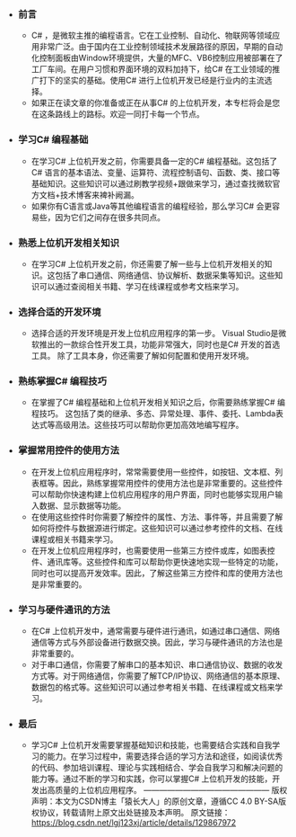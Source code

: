 - ### 前言
	- C# ，是微软主推的编程语言。它在工业控制、自动化、物联网等领域应用非常广泛。由于国内在工业控制领域技术发展路径的原因，早期的自动化控制面板由Window环境提供，大量的MFC、VB6控制应用被部署在了工厂车间。在用户习惯和界面环境的双料加持下，给C# 在工业领域的推广打下的坚实的基础。使用C# 进行上位机开发已经是行业内的主流选择。
	- 如果正在读文章的你准备或正在从事C# 的上位机开发，本专栏将会是您在这条路线上的路标。欢迎一同打卡每一个节点。
- ### 学习C# 编程基础
	- 在学习C# 上位机开发之前，你需要具备一定的C# 编程基础。这包括了C# 语言的基本语法、变量、运算符、流程控制语句、函数、类、接口等基础知识。这些知识可以通过刷教学视频+跟做来学习，通过查找微软官方文档+技术博客来裨补阙漏。
	- 如果你有C语言或Java等其他编程语言的编程经验，那么学习C# 会更容易些，因为它们之间存在很多共同点。
- ### 熟悉上位机开发相关知识
	- 在学习C# 上位机开发之前，你还需要了解一些与上位机开发相关的知识。这包括了串口通信、网络通信、协议解析、数据采集等知识。这些知识可以通过查阅相关书籍、学习在线课程或参考文档来学习。
- ### 选择合适的开发环境
	- 选择合适的开发环境是开发上位机应用程序的第一步。
	  Visual Studio是微软推出的一款综合性开发工具，功能非常强大，同时也是C# 开发的首选工具。
	  除了工具本身，你还需要了解如何配置和使用开发环境。
- ### 熟练掌握C# 编程技巧
	- 在掌握了C# 编程基础和上位机开发相关知识之后，你需要熟练掌握C# 编程技巧。
	  这包括了类的继承、多态、异常处理、事件、委托、Lambda表达式等高级用法。这些技巧可以帮助你更加高效地编写程序。
- ### 掌握常用控件的使用方法
	- 在开发上位机应用程序时，常常需要使用一些控件，如按钮、文本框、列表框等。因此，熟练掌握常用控件的使用方法也是非常重要的。这些控件可以帮助你快速构建上位机应用程序的用户界面，同时也能够实现用户输入数据、显示数据等功能。
	- 在使用这些控件时你需要了解控件的属性、方法、事件等，并且需要了解如何将控件与数据源进行绑定。这些知识可以通过参考控件的文档、在线课程或相关书籍来学习。
	- 在开发上位机应用程序时，也需要使用一些第三方控件或库，如图表控件、通讯库等。这些控件和库可以帮助你更快速地实现一些特定的功能，同时也可以提高开发效率。因此，了解这些第三方控件和库的使用方法也是非常重要的。
- ### 学习与硬件通讯的方法
	- 在C# 上位机开发中，通常需要与硬件进行通讯，如通过串口通信、网络通信等方式与外部设备进行数据交换。因此，学习与硬件通讯的方法也是非常重要的。
	- 对于串口通信，你需要了解串口的基本知识、串口通信协议、数据的收发方式等。对于网络通信，你需要了解TCP/IP协议、网络通信的基本原理、数据包的格式等。这些知识可以通过参考相关书籍、在线课程或文档来学习。
- ### 最后
	- 学习C# 上位机开发需要掌握基础知识和技能，也需要结合实践和自我学习的能力。在学习过程中，需要选择合适的学习方法和途径，如阅读优秀的代码、参加培训课程、理论与实践相结合、学会自我学习和解决问题的能力等。通过不断的学习和实践，你可以掌握C# 上位机开发的技能，开发出高质量的上位机应用程序。
	  ————————————————
	  版权声明：本文为CSDN博主「猿长大人」的原创文章，遵循CC 4.0 BY-SA版权协议，转载请附上原文出处链接及本声明。
	  原文链接：https://blog.csdn.net/lgj123xj/article/details/129867972